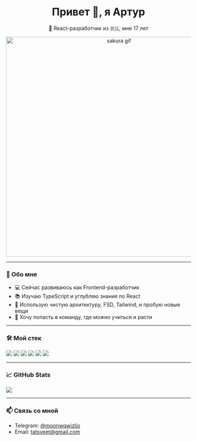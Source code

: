<h1 align="center">Привет 👋, я Артур</h1>
<p align="center">🎌 React-разработчик из 🇷🇺, мне 17 лет</p>

<p align="center">
  <img src="https://media4.giphy.com/media/v1.Y2lkPTc5MGI3NjExdHZ1eWgwd3pqdThrd2Z5NDcxdXZ4N254aTM1MzVleW9jZGc2dmFiaSZlcD12MV9pbnRlcm5hbF9naWZfYnlfaWQmY3Q9Zw/lXOI5Bj5bndSw/giphy.gif" alt="sakura gif" width="600"/>
</p>

---

### 🧠 Обо мне

- 💻 Сейчас развиваюсь как Frontend-разработчик
- 📚 Изучаю TypeScript и углубляю знания по React
- 🌱 Использую чистую архитектуру, FSD, Tailwind, и пробую новые вещи
- 📍 Хочу попасть в команду, где можно учиться и расти

---

### 🛠️ Мой стек

<p align="left">
  <img src="https://img.shields.io/badge/React-20232A?style=for-the-badge&logo=react&logoColor=61DAFB" />
  <img src="https://img.shields.io/badge/TypeScript-007ACC?style=for-the-badge&logo=typescript&logoColor=white" />
  <img src="https://img.shields.io/badge/Next.js-000000?style=for-the-badge&logo=next.js&logoColor=white" />
  <img src="https://img.shields.io/badge/Tailwind%20CSS-0ea5e9?style=for-the-badge&logo=tailwind-css&logoColor=white" />
  <img src="https://img.shields.io/badge/Redux%20Toolkit-593d88?style=for-the-badge&logo=redux&logoColor=white" />
  <img src="https://img.shields.io/badge/MobX-eb5757?style=for-the-badge&logo=mobx&logoColor=white" />
</p>

---

### 📈 GitHub Stats

<p align="left">
  <img src="https://github-readme-stats.vercel.app/api?username=WhilsoM&show_icons=true&theme=radical" />
</p>

---

### 📫 Связь со мной

- Telegram: [@moonwqwizlio](https://t.me/moonwqwizlio)
- Email: tatsveet@gmail.com
